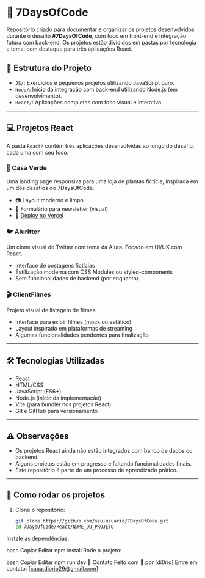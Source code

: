 # 🚀 7DaysOfCode

Repositório criado para documentar e organizar os projetos desenvolvidos durante o desafio **#7DaysOfCode**, com foco em front-end e integração futura com back-end. Os projetos estão divididos em pastas por tecnologia e tema, com destaque para três aplicações React.

## 📁 Estrutura do Projeto

- `JS/`: Exercícios e pequenos projetos utilizando JavaScript puro.
- `Node/`: Início da integração com back-end utilizando Node.js (em desenvolvimento).
- `React/`: Aplicações completas com foco visual e interativo.

---

## 💻 Projetos React

A pasta `React/` contém três aplicações desenvolvidas ao longo do desafio, cada uma com seu foco:

### 🌿 Casa Verde

Uma landing page responsiva para uma loja de plantas fictícia, inspirada em um dos desafios do 7DaysOfCode.

- 📷 Layout moderno e limpo
- 📩 Formulário para newsletter (visual)
- 🔗 [Deploy no Vercel](https://7-days-of-code-five.vercel.app)

### 🐦 Aluritter

Um clone visual do Twitter com tema da Alura. Focado em UI/UX com React.

- Interface de postagens fictícias
- Estilização moderna com CSS Modules ou styled-components
- Sem funcionalidades de backend (por enquanto)

### 🎬 ClientFilmes

Projeto visual de listagem de filmes.

- Interface para exibir filmes (mock ou estático)
- Layout inspirado em plataformas de streaming
- Algumas funcionalidades pendentes para finalização

---

## 🛠️ Tecnologias Utilizadas

- React
- HTML/CSS
- JavaScript (ES6+)
- Node.js (início da implementação)
- Vite (para bundler nos projetos React)
- Git e GitHub para versionamento

---

## ⚠️ Observações

- Os projetos React ainda não estão integrados com banco de dados ou backend.
- Alguns projetos estão em progresso e faltando funcionalidades finais.
- Este repositório é parte de um processo de aprendizado prático.

---

## 📌 Como rodar os projetos

1. Clone o repositório:
   ```bash
   git clone https://github.com/seu-usuario/7DaysOfCode.git
   cd 7DaysOfCode/React/NOME_DO_PROJETO
Instale as dependências:

bash
Copiar
Editar
npm install
Rode o projeto:

bash
Copiar
Editar
npm run dev
📧 Contato
Feito com 💙 por [di0rio]
Entre em contato: [caua.diorio29@gmail.com]

